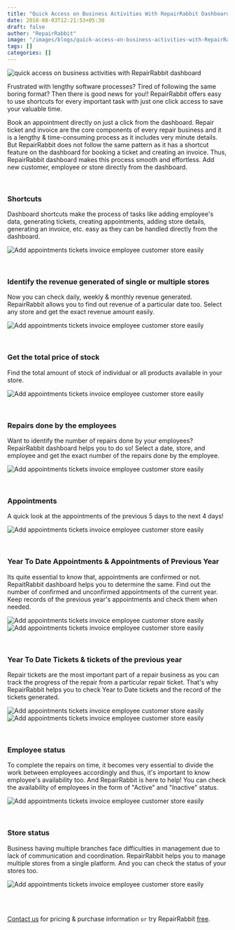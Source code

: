 ```yaml
---
title: "Quick Access on Business Activities With RepairRabbit Dashboard"
date: 2018-08-03T12:21:53+05:30
draft: false
auther: "RepairRabbit"
image: "/images/blogs/quick-access-on-business-activities-with-RepairRabbit-dashboard.jpg"
tags: []
categories: []
---
```


<img src="/images/blogs/quick-access-on-business-activities-with-RepairRabbit-dashboard.jpg" alt="quick access on business activities with RepairRabbit dashboard" />


Frustrated with lengthy software processes?  Tired of following the same boring format? Then there is good news for you!! RepairRabbit offers easy to use shortcuts for every important task with just one click access to save your valuable time. 

Book an appointment directly on just a click from the dashboard. Repair ticket and invoice are the core components of every repair business and it is a lengthy & time-consuming process as it includes very minute details. But RepairRabbit does not follow the same pattern as it has a shortcut feature on the dashboard for booking a ticket and creating an invoice. Thus, RepairRabbit dashboard makes this process smooth and effortless. Add new customer, employee or store directly from the dashboard.

<br>

### Shortcuts

Dashboard shortcuts make the process of tasks like adding employee's data, generating tickets, creating appointments, adding store details, generating an invoice, etc. easy as they can be handled directly from the dashboard. 

![Add appointments tickets invoice employee customer store easily](/images/blogs/4/add_appointment_ticket_invoice_employee_customer_store.png)

<br>

### Identify the revenue generated of single or multiple stores

Now you can check daily, weekly & monthly revenue generated. RepairRabbit allows you to find out revenue of a particular date too. Select any store and get the exact revenue amount easily.

![Add appointments tickets invoice employee customer store easily](/images/blogs/4/find_revenue.png)

<br>

### Get the total price of stock

Find the total amount of stock of individual or all products available in your store.

![Add appointments tickets invoice employee customer store easily](/images/blogs/4/total_price_of_stock.png)

<br>

### Repairs done by the employees

Want to identify the number of repairs done by your employees? RepairRabbit dashboard helps you to do so! Select a date, store, and employee and get the exact number of the repairs done by the employee.

![Add appointments tickets invoice employee customer store easily](/images/blogs/4/repair_done_by_employee.png)

<br>

### Appointments

A quick look at the appointments of the previous 5 days to the next 4 days!

![Add appointments tickets invoice employee customer store easily](/images/blogs/4/appointments_of_5_days_to_next_4_days.png)

<br>

### Year To Date Appointments & Appointments of Previous Year

Its quite essential to know that, appointments are confirmed or not. RepaitRabbit dashboard helps you to determine the same. Find out the number of confirmed and unconfirmed appointments of the current year. Keep records of the previous year's appointments and check them when needed.

![Add appointments tickets invoice employee customer store easily](/images/blogs/4/appointment_status_year_to_date.png)
![Add appointments tickets invoice employee customer store easily](/images/blogs/4/appointment_status_previous_yr.png)

<br>

### Year To Date Tickets & tickets of the previous year

Repair tickets are the most important part of a repair business as you can track the progress of the repair from a particular repair ticket. That's why RepairRabbit helps you to check Year to Date tickets and the record of the tickets generated.

![Add appointments tickets invoice employee customer store easily](/images/blogs/4/Tickets_previous_year.png)
![Add appointments tickets invoice employee customer store easily](/images/blogs/4/Year_To_Date_Tickets.png)

<br>

### Employee status

To complete the repairs on time, it becomes very essential to divide the work between employees accordingly and thus, it's important to know employee's availability too.
And RepairRabbit is here to help! You can check the availability of employees in the form of "Active" and "Inactive" status.

![Add appointments tickets invoice employee customer store easily](/images/blogs/4/employee_status.png)

<br>

### Store status

Business having multiple branches face difficulties in management due to lack of communication and coordination. RepairRabbit helps you to manage multiple stores from a single platform. And you can check the status of your stores too.

![Add appointments tickets invoice employee customer store easily](/images/blogs/4/store_status.png)



<br>
<br>

<a href="mailto:contact@repairrabbit.co?subject=Query of RepairRabbit" target="_blank">Contact us</a> for pricing & purchase information `or` try RepairRabbit <a href="https://demo.repairrabbit.co/admin" rel="noopener" target="_blank" title="RepairRabbit Demo">free</a>.

<br>